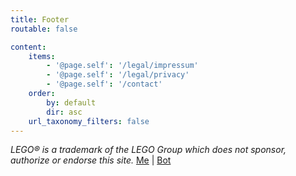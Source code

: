 ```yaml
---
title: Footer
routable: false

content:
    items:
        - '@page.self': '/legal/impressum'
        - '@page.self': '/legal/privacy'
        - '@page.self': '/contact'
    order:
        by: default
        dir: asc
    url_taxonomy_filters: false
---
```

_LEGO® is a trademark of the LEGO Group which does not sponsor, authorize or endorse this site._
<span class="d-none"><a rel="me" href="https://my.brick.camp/@tobias">Me</a> | <a rel="me" href="https://my.brick.camp/@git">Bot</a></span>